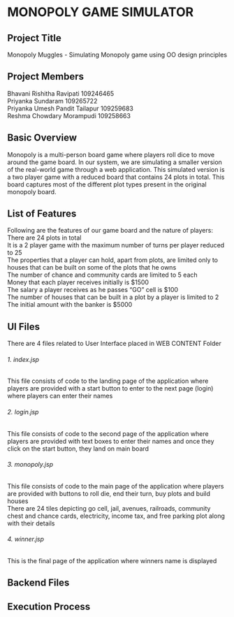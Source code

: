 # MONOPOLY GAME SIMULATOR

## Project Title  <br/>
Monopoly Muggles - Simulating Monopoly game using OO design principles<br/>

## Project Members <br>
Bhavani Rishitha Ravipati       109246465 <br/>
Priyanka Sundaram               109265722 <br/>
Priyanka Umesh Pandit Tailapur  109259683  <br/>
Reshma Chowdary Morampudi	      109258663 <br/>

## Basic Overview <br/>
Monopoly is a multi-person board game where players roll dice to move around the game board. In our system, we are simulating a smaller version of the real-world game through a web application. This simulated version is a two player game with a reduced board that contains 24 plots in total. This board captures most of the different plot types present in the original monopoly board.  <br/>

## List of Features <br/>
Following are the features of our game board and the nature of players: <br/>
There are 24 plots in total<br/>
It is a 2 player game with the maximum number of turns per player reduced to 25<br/>
The properties that a player can hold, apart from plots, are limited only to houses that can be built on some of the plots that he owns<br/>
The number of chance and community cards are limited to 5 each<br/>
Money that each player receives initially is $1500<br/>
The salary a player receives as he passes “GO” cell is $100<br/>
The number of houses that can be built in a plot by a player is limited to 2<br/>
The initial amount with the banker is $5000<br/>

## UI Files <br/>

There are 4 files related to User Interface placed in WEB CONTENT Folder <br/>
###### 1. index.jsp <br/>
This file consists of code to the landing page of the application where players are provided with a start button to enter to the next page (login) where players can enter their names <br/>

###### 2. login.jsp <br/>
This file consists of code to the second page of the application where players are provided with text boxes to enter their names and once they click on the start button, they land on main board <br/>

###### 3. monopoly.jsp <br/>
This file consists of code to the main page of the application where players are provided with buttons to roll die, end their turn, buy plots and build houses <br/>
There are 24 tiles depicting go cell, jail, avenues, railroads, community chest and chance cards, electricity, income tax, and free parking plot along with their details<br/>

###### 4. winner.jsp <br/>
This is the final page of the application where winners name is displayed<br/>

## Backend Files <br/>

## Execution Process <br/>
